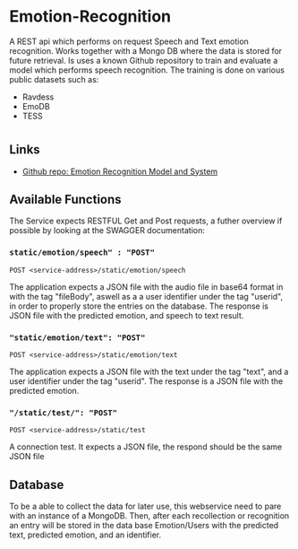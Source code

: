 # Emotion-Recognition
A REST api which performs on request Speech and Text emotion recognition. Works together with a Mongo DB where the data is stored for future retrieval.
Is uses a known Github repository to train and evaluate a model which performs speech recognition. The training is done on various public datasets such as: 
- Ravdess
- EmoDB 
- TESS

<h1 align="center"><Emotion Recognition API></h1>

<p align="center"><This is a REST api which on requests performs Speech and Text emotion recognition. It works together with Mongo DB to store and retrieve emotional data.></p>

## Links

- [Github repo: Emotion Recognition Model and System](https://github.com/x4nth055/emotion-recognition-using-speech "Speech Emotion Recognition System")



<!-- ## Screenshots

![Home Page](/screenshots/1.png "Home Page")
cd ..
![](/screenshots/2.png)

![](/screenshots/3.png)  -->

## Available Functions

The Service expects RESTFUL Get and Post requests, a futher overview if possible by looking at the SWAGGER documentation:




### `static/emotion/speech" : "POST"`

```
POST <service-address>/static/emotion/speech
```

The application expects a JSON file with the audio file in base64 format in with the tag "fileBody", aswell as a a user identifier under the tag "userid", in order to properly store the entries on the database.
The response is JSON file with the predicted emotion, and speech to text result.

### `"static/emotion/text": "POST"`
```
POST <service-address>/static/emotion/text
```

The application expects a JSON file with the text under the tag "text", and a user identifier under the tag "userid".
The response is a JSON file with the predicted emotion. 

### `"/static/test/": "POST"`
```
POST <service-address>/static/test
```

A connection test. It expects a JSON file, the respond should be the same JSON file



## Database

To be a able to collect the data for later use, this webservice need to pare with an instance of a MongoDB. Then, after each recollection or recognition an entry will be stored in the data base Emotion/Users with the predicted text, predicted emotion, and an identifier. 